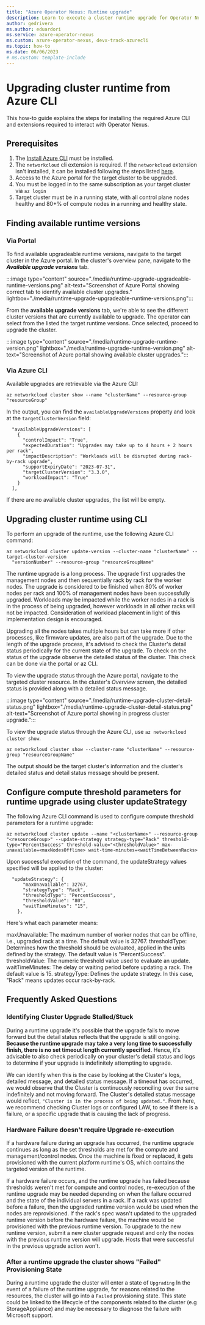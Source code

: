 ```yaml
---
title: "Azure Operator Nexus: Runtime upgrade"
description: Learn to execute a cluster runtime upgrade for Operator Nexus
author: gedrivera
ms.author: eduardori
ms.service: azure-operator-nexus
ms.custom: azure-operator-nexus, devx-track-azurecli
ms.topic: how-to
ms.date: 06/06/2023
# ms.custom: template-include
---
```


# Upgrading cluster runtime from Azure CLI

This how-to guide explains the steps for installing the required Azure CLI and extensions required to interact with Operator Nexus.

## Prerequisites

1. The [Install Azure CLI][installation-instruction] must be installed.
2. The `networkcloud` cli extension is required.  If the `networkcloud` extension isn't installed, it can be installed following the steps listed [here](https://github.com/MicrosoftDocs/azure-docs-pr/blob/main/articles/operator-nexus/howto-install-cli-extensions.md).
3. Access to the Azure portal for the target cluster to be upgraded.
4. You must be logged in to the same subscription as your target cluster via `az login`
5. Target cluster must be in a running state, with all control plane nodes healthy and 80+% of compute nodes in a running and healthy state.

## Finding available runtime versions

### Via Portal

To find available upgradeable runtime versions, navigate to the target cluster in the Azure portal. In the cluster's overview pane, navigate to the ***Available upgrade versions*** tab.

:::image type="content" source="./media/runtime-upgrade-upgradeable-runtime-versions.png" alt-text="Screenshot of Azure Portal showing correct tab to identify available cluster upgrades." lightbox="./media/runtime-upgrade-upgradeable-runtime-versions.png":::

From the **available upgrade versions** tab, we're able to see the different cluster versions that are currently available to upgrade. The operator can select from the listed the target runtime versions. Once selected, proceed to upgrade the cluster.

:::image type="content" source="./media/runtime-upgrade-runtime-version.png" lightbox="./media/runtime-upgrade-runtime-version.png" alt-text="Screenshot of Azure portal showing available cluster upgrades.":::

### Via Azure CLI

Available upgrades are retrievable via the Azure CLI:

```azurecli
az networkcloud cluster show --name "clusterName" --resource-group "resourceGroup"
```

In the output, you can find the `availableUpgradeVersions` property and look at the `targetClusterVersion` field:

```
  "availableUpgradeVersions": [
    {
      "controlImpact": "True",
      "expectedDuration": "Upgrades may take up to 4 hours + 2 hours per rack",
      "impactDescription": "Workloads will be disrupted during rack-by-rack upgrade",
      "supportExpiryDate": "2023-07-31",
      "targetClusterVersion": "3.3.0",
      "workloadImpact": "True"
    }
  ],
```

If there are no available cluster upgrades, the list will be empty.

## Upgrading cluster runtime using CLI

To perform an upgrade of the runtime, use the following Azure CLI command:

```azurecli
az networkcloud cluster update-version --cluster-name "clusterName" --target-cluster-version
  "versionNumber" --resource-group "resourceGroupName"
```

The runtime upgrade is a long process. The upgrade first upgrades the management nodes and then sequentially rack by rack for the worker nodes.
The upgrade is considered to be finished when 80% of worker nodes per rack and 100% of management nodes have been successfully upgraded.
Workloads may be impacted while the worker nodes in a rack is in the process of being upgraded, however workloads in all other racks will not be impacted. Consideration of workload placement in light of this implementation design is encouraged.

Upgrading all the nodes takes multiple hours but can take more if other processes, like firmware updates, are also part of the upgrade.
Due to the length of the upgrade process, it's advised to check the Cluster's detail status periodically for the current state of the upgrade.
To check on the status of the upgrade observe the detailed status of the cluster. This check can be done via the portal or az CLI.

To view the upgrade status through the Azure portal, navigate to the targeted cluster resource. In the cluster's *Overview* screen, the detailed status is provided along with a detailed status message.

:::image type="content" source="./media/runtime-upgrade-cluster-detail-status.png" lightbox="./media/runtime-upgrade-cluster-detail-status.png" alt-text="Screenshot of Azure portal showing in progress cluster upgrade.":::

To view the upgrade status through the Azure CLI, use `az networkcloud cluster show`.

```azurecli
az networkcloud cluster show --cluster-name "clusterName" --resource-group "resourceGroupName"
```

The output should be the target cluster's information and the cluster's detailed status and detail status message should be present.

## Configure compute threshold parameters for runtime upgrade using cluster updateStrategy
The following Azure CLI command is used to configure compute threshold parameters for a runtime upgrade:

```azurecli
az networkcloud cluster update --name "<clusterName>" --resource-group "<resourceGroup>" --update-strategy strategy-type="Rack" threshold-type="PercentSuccess" threshold-value="<thresholdValue>" max-unavailable=<maxNodesOffline> wait-time-minutes=<waitTimeBetweenRacks>
```

Upon successful execution of the command, the updateStrategy values specified will be applied to the cluster:

```
  "updateStrategy": {
      "maxUnavailable": 32767,
      "strategyType": "Rack",
      "thresholdType": "PercentSuccess",
      "thresholdValue": "80",
      "waitTimeMinutes": "15",
    },
```

Here's what each parameter means:

maxUnavailable: The maximum number of worker nodes that can be offline, i.e., upgraded rack at a time. The default value is 32767.
thresholdType: Determines how the threshold should be evaluated, applied in the units defined by the strategy. The default value is "PercentSuccess".
thresholdValue: The numeric threshold value used to evaluate an update.
waitTimeMinutes: The delay or waiting period before updating a rack. The default value is 15.
strategyType: Defines the update strategy. In this case, "Rack" means updates occur rack-by-rack.

## Frequently Asked Questions

### Identifying Cluster Upgrade Stalled/Stuck

During a runtime upgrade it's possible that the upgrade fails to move forward but the detail status reflects that the upgrade is still ongoing. **Because the runtime upgrade may take a very long time to successfully finish, there is no set timeout length currently specified**.
Hence, it's advisable to also check periodically on your cluster's detail status and logs to determine if your upgrade is indefinitely attempting to upgrade.

We can identify when this is the case by looking at the Cluster's logs, detailed message, and detailed status message. If a timeout has occurred, we would observe that the Cluster is continuously reconciling over the same indefinitely and not moving forward. The Cluster's detailed status message would reflect, `"Cluster is in the process of being updated."`.
From here, we recommend checking Cluster logs or configured LAW, to see if there is a failure, or a specific upgrade that is causing the lack of progress.

### Hardware Failure doesn't require Upgrade re-execution

If a hardware failure during an upgrade has occurred, the runtime upgrade continues as long as the set thresholds are met for the compute and management/control nodes. Once the machine is fixed or replaced, it gets provisioned with the current platform runtime's OS, which contains the targeted version of the runtime.

If a hardware failure occurs, and the runtime upgrade has failed because thresholds weren't met for compute and control nodes, re-execution of the runtime upgrade may be needed depending on when the failure occurred and the state of the individual servers in a rack. If a rack was updated before a failure, then the upgraded runtime version would be used when the nodes are reprovisioned.
If the rack's spec wasn't updated to the upgraded runtime version before the hardware failure, the machine would be provisioned with the previous runtime version. To upgrade to the new runtime version, submit a new cluster upgrade request and only the nodes with the previous runtime version will upgrade. Hosts that were successful in the previous upgrade action won't.

### After a runtime upgrade the cluster shows "Failed" Provisioning State

During a runtime upgrade the cluster will enter a state of `Upgrading`  In the event of a failure of the runtime upgrade, for reasons related to the resources, the cluster will go into a `Failed` provisioning state.  This state could be linked to the lifecycle of the components related to the cluster (e.g StorageAppliance) and may be necessary to diagnose the failure with Microsoft support.

<!-- LINKS - External -->
[installation-instruction]: https://aka.ms/azcli
